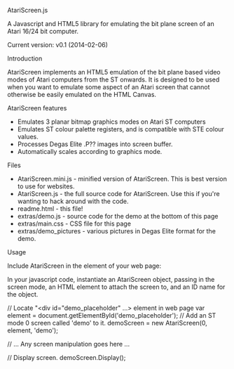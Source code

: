AtariScreen.js

A Javascript and HTML5 library for emulating the bit plane screen of an Atari 16/24 bit computer.

Current version: v0.1 (2014-02-06)

Introduction

AtariScreen implements an HTML5 emulation of the bit plane based video modes of Atari computers from the ST onwards. 
It is designed to be used when you want to emulate some aspect of an Atari screen that cannot otherwise be easily 
emulated on the HTML Canvas.

AtariScreen features

* Emulates 3 planar bitmap graphics modes on Atari ST computers
* Emulates ST colour palette registers, and is compatible with STE colour values.
* Processes Degas Elite .P?? images into screen buffer.
* Automatically scales according to graphics mode.

Files

* AtariScreen.mini.js - minified version of AtariScreen. This is best version to use for websites.
* AtariScreen.js - the full source code for AtariScreen. Use this if you're wanting to hack around with the code.
* readme.html - this file!
* extras/demo.js - source code for the demo at the bottom of this page
* extras/main.css - CSS file for this page
* extras/demo_pictures - various pictures in Degas Elite format for the demo.

Usage

Include AtariScreen in the <head> element of your web page:

  <script src=&quot;AtariScreen.mini.js&quot; language=&quot;Javascript&quot; type=&quot;text/javascript&quot;></script>

In your javascript code, instantiate an AtariScreen object, passing in the screen mode, an HTML element to attach the screen to, and an ID name for the object.

  // Locate "<div id=&quot;demo_placeholder&quot; ...> element in web page
  var element = document.getElementById('demo_placeholder');
  // Add an ST mode 0 screen called 'demo' to it.
  demoScreen = new AtariScreen(0, element, 'demo');

  // ... Any screen manipulation goes here ...

  // Display screen.
  demoScreen.Display();
  

